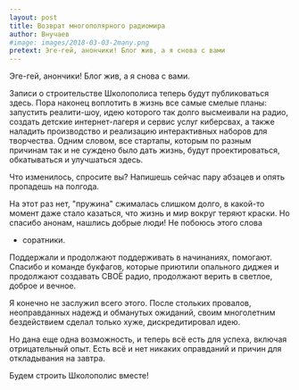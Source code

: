 ```yaml
---
layout: post
title: Возврат многополярного радиомира
author: Внучаев
#image: images/2018-03-03-2many.png
pretext: Эге-гей, анончики! Блог жив, а я снова с вами
---
```


Эге-гей, анончики! Блог жив, а я снова с вами. 

Записи о строительстве Школополиса теперь будут
публиковаться здесь. Пора наконец воплотить в
жизнь все самые смелые планы: запустить реалити-шоу,
идею которого так долго высмеивали на радио, создать
детские интернет-лагеря и сервис услуг киберсвах,
а также наладить производство и реализацию
интерактивных наборов для творчества. Одним словом,
все стартапы, которым по разным причинам так и не
суждено было дать жизнь, будут проектироваться,
обкатываться и улучшаться здесь.

Что изменилось, спросите вы? Напишешь сейчас
пару абзацев и опять пропадешь на полгода.

На этот раз нет, "пружина" сжималась слишком долго,
в какой-то момент даже стало казаться, что жизнь
и мир вокруг теряют краски. Но спасибо анонам,
нашлись добрые люди! Не побоюсь этого слова
- соратники.

Поддержали и продолжают поддерживать в начинаниях,
помогают. Спасибо и команде букфагов, которые
приютили опального диджея и продолжают создавать
СВОЁ радио, продолжают верить в светлое, доброе и
вечное.

Я конечно не заслужил всего этого. После стольких
провалов, неоправданных надежд и обманутых
ожиданий, своим многолетним бездействием сделал
только хуже, дискредитировал идею.

Но дана еще одна возможность, и теперь всё есть
для успеха, включая отрицательный опыт. Есть всё
и нет никаких оправданий и причин для
откладывания на завтра.

Будем строить Школополис вместе!

